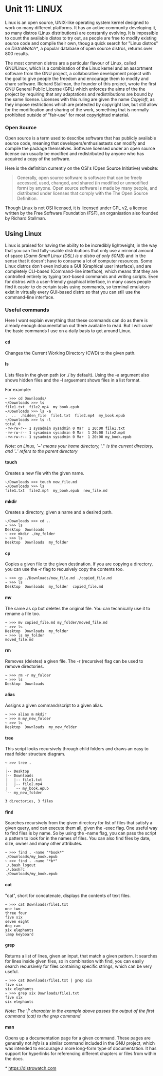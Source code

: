 Unit 11: LINUX
=============

<!--
Introduction to the Linux OS.
Topic 1:The Linux Community and a Career in Open Source
1.1 Linux Evolution and Popular Operating Systems
1.2 Major Open Source Applications
1.3 Understanding Open Source Software and Licensing
1.4 ICT Skills and Working in Linux
Topic 2: Finding Your Way on a Linux System
2.1 Command Line Basics
2.2 Using the Command Line to Get Help
2.3 Using Directories and Listing Files
2.4 Creating, Moving and Deleting Files
Topic 3: The Power of the Command Line (weight: 10)
3.1 Archiving Files on the Command Line
3.2 Searching and Extracting Data from Files
3.3 Turning Commands into a Script
Topic 4: The Linux Operating System (weight: 8)
4.1 Choosing an Operating System
4.2 Understanding Computer Hardware
4.3 Where Data is Stored
4.4 Your Computer on the Network
Topic 5: Security and File Permissions (weight: 7)
5.1 Basic Security and Identifying User Types
5.2 Creating Users and Groups
5.3 Managing File Permissions and Ownership
5.4 Special Directories and Files
-->


Linux is an open source, UNIX-like operating system kernel designed to work on many different platforms. It has an active community developing it, so many distros (Linux distributions) are constantly evolving. It is impossible to count the available distos to try out, as people are free to modify existing source code and compile their own, thoug a quick search for "Linux distros" on *DistroWatch\**, a popular database of open source distros, returns over 800 results.

The most common distros are a particular flavour of Linux, called GNU/Linux, which is a combination of the Linux kernel and an assortment software from the GNU project, a collaborative development project with the goal to give people the freedom and encourage them to modify and share software. Richard Stallman, the founder of this project, wrote the first GNU General Public License (GPL) which enforces the aims of the the project by requiring that any adaptations and redistributions are bound by the same license. Licenses with this ruling are given the name *Copyleft*, as they impose restrictions which are protected by copyright law, but still allow for the modification and sharing of the work, something that is normally prohibited outside of "fair-use" for most copyrighted material.

### Open Source

Open source is a term used to describe software that has publicly available source code, meaning that developers/enthusiastasts can modify and compile the package themselves. Software licensed under an open source license can usually be modified and redistributed by anyone who has acquired a copy of the software.

Here is the definition currently on the OSI's (Open Source Initiative) website:

>Generally, open source software is software that can be freely accessed, used, changed, and shared (in modified or unmodified form) by anyone. Open source software is made by many people, and distributed under licenses that comply with the The Open Source Definition.

Though Linux is not OSI licensed, it is licensed under GPL v2, a license written by the Free Software Foundation (FSF), an organisation also founded by Richard Stallman.

Using Linux
----------

Linux is praised for having the ability to be incredibly lightweight, in the way that you can find fully-usable distributions that only use a minimal amount of space (*Damn Small Linux (DSL) is a distro of only 50MB*) and in the sense that it doesn't have to consume a lot of computer resources. Some Linux distros don't even include a GUI (Graphical user interface), and are completely CLI-based (Command-line interface), which means that they are controlled entirely by typing text-based commands and writing scripts. Even for distros with a user-friendly graphical interface, in many cases people find it easier to do certain tasks using commands, so terminal emulators exist in virtually every GUI-based distro so that you can still use the command-line interface.

### Useful commands

Here I wont explain everything that these commands can do as there is already enough documentation out there available to read. But I will cover the basic commands I use on a daily basis to get around Linux.

#### cd
Changes the Current Working Directory (CWD) to the given path.

#### ls
Lists files in the given path (or ./ by default). Using the -a argument also shows hidden files and the -l arguement shows files in a list format.

For example:

```
~ >>> cd Downloads/
~/Downloads >>> ls                                              
file1.txt  file2.mp4  my_book.epub 
~/Downloads >>> ls -a                                             
.  ..  .hidden_file  file1.txt  file2.mp4  my_book.epub
~/Downloads >>> ls -l                                           
total 0                                                                         
-rw-rw-r-- 1 sysadmin sysadmin 0 Mar  1 20:00 file1.txt                         
-rw-rw-r-- 1 sysadmin sysadmin 0 Mar  1 20:00 file2.mp4                         
-rw-rw-r-- 1 sysadmin sysadmin 0 Mar  1 20:00 my_book.epub   
```

*Note: on Linux, '~' means your home directory, '.'' is the current directory, and '..' refers to the parent directory*


#### touch
Creates a new file with the given name.

```
~/Downloads >>> touch new_file.md                               
~/Downloads >>> ls                                              
file1.txt  file2.mp4  my_book.epub  new_file.md  
```

#### mkdir
Creates a directory, given a name and a desired path.

```
~/Downloads >>> cd ..
~ >>> ls                                                     
Desktop  Downloads
~ >>> mkdir ./my_folder                                         
~ >>> ls                                                        
Desktop  Downloads  my_folder
```

#### cp
Copies a given file to the given destination. If you are copying a directory, you can use the -r flag to recusively copy the contents too.

```
~ >>> cp ./Downloads/new_file.md ./copied_file.md 
~ >>> ls
Desktop  Downloads  my_folder  copied_file.md
```

#### mv
The same as cp but deletes the original file. You can technically use it to rename a file too.

```
~ >>> mv copied_file.md my_folder/moved_file.md
~ >>> ls
Desktop  Downloads  my_folder
~ >>> ls my_folder
moved_file.md
```

#### rm
Removes (deletes) a given file. The -r (recursive) flag can be used to remove directories.

```
~ >>> rm -r my_folder
~ >>> ls
Desktop  Downloads
```

#### alias
Assigns a given command/script to a given alias.

```
~ >>> alias m mkdir
~ >>> m my_new_folder
~ >>> ls
Desktop  Downloads  my_new_folder
```

#### tree
This script looks recursively through child folders and draws an easy to read folder structure diagram.

```
~ >>> tree .
.                                                                               
|-- Desktop                                                                     
|-- Downloads                                                                   
|   |-- file1.txt                                                               
|   |-- file2.mp4                                                               
|   `-- my_book.epub                                                            
`-- my_new_folder                                                               
                                                                                
3 directories, 3 files   
```

#### find
Searches recursively from the given directory for list of files that satisfy a given query, and can execute them all, given the -exec flag. One useful way to find files is by name. So by using the -name flag, you can pass the script a pattern to look for in the names of files. You can also find files by date, size, owner and many other attributes.

```
~ >>> find . -name "*book*"                                       
./Downloads/my_book.epub
~ >>> find . -name "*b*"                                          
./.bash_logout                                                                  
./.bashrc                                                                       
./Downloads/my_book.epub   
```

#### cat
"cat", short for concatenate, displays the contents of text files.

```
~ >>> cat Downloads/file1.txt
one two                                                                         
three four                                                                      
five six                                                                        
seven eight                                                                     
dog can                                                                         
six elephants                                                                 
lamp keyboard                                                                   
```

#### grep
Returns a list of lines, given an input, that match a given pattern. It searches for lines inside given files, so in combination with find, you can easily search recursively for files containing specific strings, which can be very useful.

```
~ >>> cat Downloads/file1.txt | grep six
five six                                                                        
six elephants
~ >>> grep six Downloads/file1.txt
five six                                                                        
six elephants
```

*Note: The '|' character in the example above passes the output of the first command (cat) to the grep command*

#### man
Opens up a documentation page for a given command. These pages are generally not  _info_ is a similar command included in the GNU project, which was intended to encourage a more long-form type of documentation. It has support for hyperlinks for referencing different chapters or files from within the docs.






\* https://distrowatch.com

